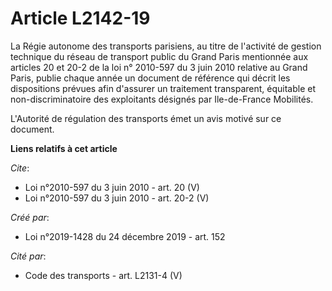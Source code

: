 # Article L2142-19

La Régie autonome des transports parisiens, au titre de l'activité de gestion technique du réseau de transport public du
Grand Paris mentionnée aux articles 20 et 20-2 de la loi n° 2010-597 du 3 juin 2010 relative au Grand Paris, publie chaque
année un document de référence qui décrit les dispositions prévues afin d'assurer un traitement transparent, équitable et
non-discriminatoire des exploitants désignés par Ile-de-France Mobilités. 

L'Autorité de régulation des transports émet un avis motivé sur ce document.

**Liens relatifs à cet article**

_Cite_:

  - Loi n°2010-597 du 3 juin 2010 - art. 20 (V)
  - Loi n°2010-597 du 3 juin 2010 - art. 20-2 (V)

_Créé par_:

  - Loi n°2019-1428 du 24 décembre 2019 - art. 152

_Cité par_:

  - Code des transports - art. L2131-4 (V)
